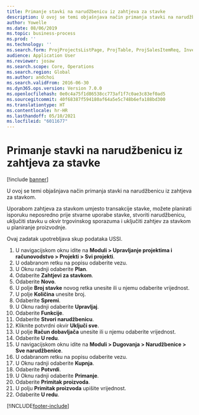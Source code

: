 ```yaml
---
title: Primanje stavki na narudžbenicu iz zahtjeva za stavke
description: U ovoj se temi objašnjava način primanja stavki na narudžbenicu iz zahtjeva za stavkom.
author: Yowelle
ms.date: 08/06/2019
ms.topic: business-process
ms.prod: ''
ms.technology: ''
ms.search.form: ProjProjectsListPage, ProjTable, ProjSalesItemReq, InventItemIdLookupSimple, PurchCreateFromSalesOrder, VendAccountItemLookup, PurchTable, PurchEditLines
audience: Application User
ms.reviewer: josaw
ms.search.scope: Core, Operations
ms.search.region: Global
ms.author: andchoi
ms.search.validFrom: 2016-06-30
ms.dyn365.ops.version: Version 7.0.0
ms.openlocfilehash: 0e0c4a75f1d86538cc773af1f7c0ae3c83ef0ad5
ms.sourcegitcommit: 40f68387f594180af64a5e5c748b6efa188bd300
ms.translationtype: HT
ms.contentlocale: hr-HR
ms.lasthandoff: 05/10/2021
ms.locfileid: "6011677"
---
```

# <a name="receive-items-on-purchase-order-from-item-requirement"></a>Primanje stavki na narudžbenicu iz zahtjeva za stavke

[!include [banner](../../includes/banner.md)]

U ovoj se temi objašnjava način primanja stavki na narudžbenicu iz zahtjeva za stavkom.

Uporabom zahtjeva za stavkom umjesto transakcije stavke, možete planirati isporuku neposredno prije stvarne uporabe stavke, stvoriti narudžbenicu, uključiti stavku u okvir trgovinskog sporazuma i uključiti zahtjev za stavkom u planiranje proizvodnje. 

Ovaj zadatak upotrebljava skup podataka USSI.

1. U navigacijskom oknu idite na **Moduli > Upravljanje projektima i računovodstvo > Projekti > Svi projekti**.
2. U odabranom retku na popisu odaberite vezu.
3. U Oknu radnji odaberite **Plan**.
4. Odaberite **Zahtjevi za stavkom**.
5. Odaberite **Novo**.
6. U polje **Broj stavke** novog retka unesite ili u njemu odaberite vrijednost.
7. U polje **Količina** unesite broj.
8. Odaberite **Spremi**.
9. U Oknu radnji odaberite **Upravljaj**.
10. Odaberite **Funkcije**.
11. Odaberite **Stvori narudžbenicu**.
12. Kliknite potvrdni okvir **Uključi sve**.
13. U polje **Račun dobavljača** unesite ili u njemu odaberite vrijednost.
14. Odaberite **U redu**.
15. U navigacijskom oknu idite na **Moduli > Dugovanja > Narudžbenice > Sve narudžbenice**.
16. U odabranom retku na popisu odaberite vezu.
17. U Oknu radnji odaberite **Kupnja**.
18. Odaberite **Potvrdi**.
19. U Oknu radnji odaberite **Primanje**.
20. Odaberite **Primitak proizvoda**.
21. U polju **Primitak proizvoda** upišite vrijednost.
22. Odaberite **U redu**.



[!INCLUDE[footer-include](../../includes/footer-banner.md)]